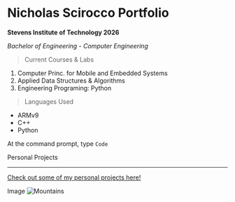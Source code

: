 # Nicholas Scirocco Portfolio

**Stevens Institute of Technology 2026**

*Bachelor of Engineering - Computer Engineering*

> Current Courses & Labs

1. Computer Princ. for Mobile and Embedded Systems
2. Applied Data Structures & Algorithms
3. Engineering Programing: Python
   
> Languages Used
- ARMv9
- C++
- Python

At the command prompt, type `Code`

Personal Projects

---

[Check out some of my personal projects here!](www.youtube.com/@nicholasscirocco1432)


Image
![Mountains](https://wallpaperaccess.com/full/38580.jpg)
